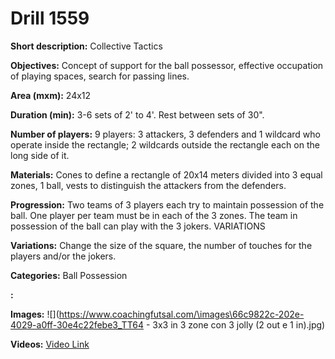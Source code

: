 # Drill 1559

**Short description:**
Collective Tactics

**Objectives:**
Concept of support for the ball possessor, effective occupation of playing spaces, search for passing lines.

**Area (mxm):**
24x12

**Duration (min):**
3-6 sets of 2' to 4'. Rest between sets of 30".

**Number of players:**
9 players: 3 attackers, 3 defenders and 1 wildcard who operate inside the rectangle; 2 wildcards outside the rectangle each on the long side of it.

**Materials:**
Cones to define a rectangle of 20x14 meters divided into 3 equal zones, 1 ball, vests to distinguish the attackers from the defenders.

**Progression:**
Two teams of 3 players each try to maintain possession of the ball. One player per team must be in each of the 3 zones. The team in possession of the ball can play with the 3 jokers. VARIATIONS

**Variations:**
Change the size of the square, the number of touches for the players and/or the jokers.

**Categories:**
Ball Possession

**:**


**Images:**
![](https://www.coachingfutsal.com/\images\66c9822c-202e-4029-a0ff-30e4c22febe3_TT64 -  3x3 in 3 zone con 3 jolly (2 out e 1 in).jpg)

**Videos:**
[Video Link](https://www.youtube.com/embed/Q4hunCbmf_M)


